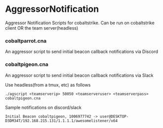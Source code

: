 # AggressorNotification

Aggressor Notification Scripts for cobaltstrike. Can be run on cobaltstrike client OR the team server(headless)

### cobaltparrot.cna
An aggressor script to send initial beacon callback notifications via Discord

### cobaltpigeon.cna
An aggressor script to send initial beacon callback notifications via Slack

Use headless(from a tmux, etc) as follows
```
./agscript <teamserverip> 50050 <teamserveruser> <teamserverpass> cobaltpigeon.cna
```

Sample notifications on discord/slack
```
Initial Beacon cobaltpigeon, 1006977742 -> user@DESKTOP-D3DM34T/192.168.215.131/1.1.1.1/awesomelistener/x64
```
